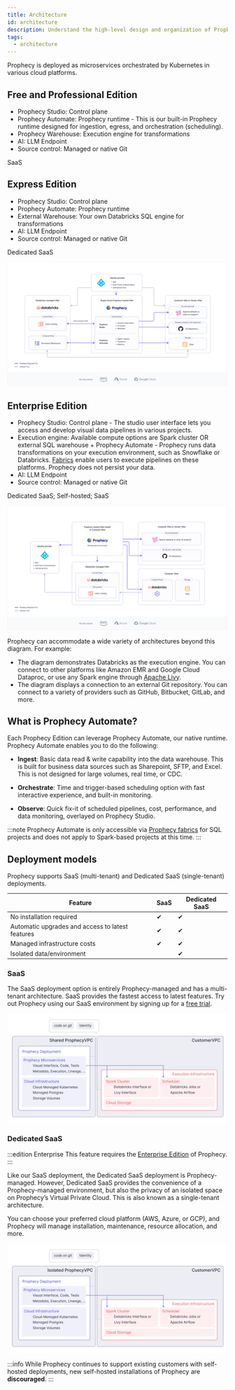 ```yaml
---
title: Architecture
id: architecture
description: Understand the high-level design and organization of Prophecy
tags:
  - architecture
---
```


Prophecy is deployed as microservices orchestrated by Kubernetes in various cloud platforms.

## Free and Professional Edition

- Prophecy Studio: Control plane
- Prophecy Automate: Prophecy runtime - This is our built-in Prophecy runtime designed for ingestion, egress, and orchestration (scheduling).
- Prophecy Warehouse: Execution engine for transformations
- AI: LLM Endpoint
- Source control: Managed or native Git

SaaS

## Express Edition

- Prophecy Studio: Control plane
- Prophecy Automate: Prophecy runtime
- External Warehouse: Your own Databricks SQL engine for transformations
- AI: LLM Endpoint
- Source control: Managed or native Git

Dedicated SaaS

![Express edition architecture diagram](img/arch-prophecy-sql.png)

## Enterprise Edition

- Prophecy Studio: Control plane - The studio user interface lets you access and develop visual data pipelines in various projects.
- Execution engine: Available compute options are Spark cluster OR external SQL warehouse + Prophecy Automate - Prophecy runs data transformations on your execution environment, such as Snowflake or Databricks. [Fabrics](docs/getting-started/concepts/fabrics.md) enable users to execute pipelines on these platforms. Prophecy does not persist your data.
- AI: LLM Endpoint
- Source control: Managed or native Git

Dedicated SaaS; Self-hosted; SaaS

![Prophecy for Engineers](img/arch-prophecy-spark.png)

Prophecy can accommodate a wide variety of architectures beyond this diagram. For example:

- The diagram demonstrates Databricks as the execution engine. You can connect to other platforms like Amazon EMR and Google Cloud Dataproc, or use any Spark engine through [Apache Livy](https://livy.apache.org/).
- The diagram displays a connection to an external Git repository. You can connect to a variety of providers such as GitHub, Bitbucket, GitLab, and more.

## What is Prophecy Automate?

Each Prophecy Edition can leverage Prophecy Automate, our native runtime. Prophecy Automate enables you to do the following:

- **Ingest**: Basic data read & write capability into the data warehouse. This is built for business data sources such as Sharepoint, SFTP, and Excel. This is not designed for large volumes, real time, or CDC.

- **Orchestrate**: Time and trigger-based scheduling option with fast interactive experience, and built-in monitoring.

- **Observe**: Quick fix-it of scheduled pipelines, cost, performance, and data monitoring, overlayed on Prophecy Studio.

:::note
Prophecy Automate is only accessible via [Prophecy fabrics](/core/prophecy-fabrics/) for SQL projects and does not apply to Spark-based projects at this time.
:::

## Deployment models

Prophecy supports SaaS (multi-tenant) and Dedicated SaaS (single-tenant) deployments.

| Feature                                          | SaaS | Dedicated SaaS |
| ------------------------------------------------ | ---- | -------------- |
| No installation required                         | ✔    | ✔              |
| Automatic upgrades and access to latest features | ✔    | ✔              |
| Managed infrastructure costs                     | ✔    | ✔              |
| Isolated data/environment                        |      | ✔              |

### SaaS

The SaaS deployment option is entirely Prophecy-managed and has a multi-tenant architecture. SaaS provides the fastest access to latest features. Try out Prophecy using our SaaS environment by signing up for a [free trial](https://app.prophecy.io/metadata/auth/signup).

![SaaS VPC Architecture](img/arch_separate_vpc.png)

### Dedicated SaaS

:::edition Enterprise
This feature requires the [Enterprise Edition](/getting-started/editions/prophecy-editions) of Prophecy.
:::

Like our SaaS deployment, the Dedicated SaaS deployment is Prophecy-managed. However, Dedicated SaaS provides the convenience of a Prophecy-managed environment, but also the privacy of an isolated space on Prophecy’s Virtual Private Cloud. This is also known as a single-tenant architecture.

You can choose your preferred cloud platform (AWS, Azure, or GCP), and Prophecy will manage installation, maintenance, resource allocation, and more.

![Dedicated SaaS VPC Architecture](img/arch_dedicated_vpc.png)

:::info
While Prophecy continues to support existing customers with self-hosted deployments, new self-hosted installations of Prophecy are **discouraged**.
:::
